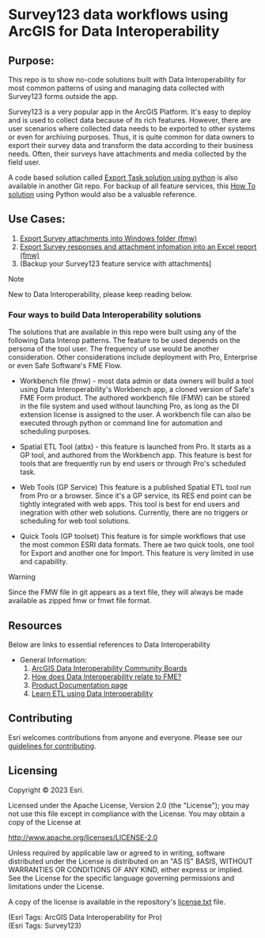 # Survey123 data workflows using ArcGIS for Data Interoperability

## Purpose:

This repo is to show no-code solutions built with Data Interoperability for most common patterns of using and managing data collected with Survey123 forms outside the app. <br/>

Survey123 is a very popular app in the ArcGIS Platform. It's easy to deploy and is used to collect data because of its rich features. However, there are user scenarios where collected data needs to be exported to other systems or even for archiving purposes. Thus, it is quite common for data owners to export their survey data and transform the data  according to their business needs. Often, their surveys have attachments and media collected by the field user. <br/>

A code based solution called [Export Task solution using python](https://github.com/Esri/Survey123-tools/blob/main/Export_survey_data_with_attachments/README.md) is also available in another Git repo.  For backup of all feature services, this [How To solution](https://support.esri.com/en-us/knowledge-base/how-to-back-up-hosted-content-by-looping-through-and-do-000022524) using Python would also be a valuable reference. 


## Use Cases:
1. [Export Survey attachments into Windows folder (fmw)](/Use%20case%201%20-%20Export%20survey%20attachment%20to%20windows%20folder(Workbench)/README.md)<br/>
2. [Export Survey responses and attachment infomation into an Excel report (fmw)](/Use%20case%202%20-%20Export%20survey%20responses%20to%20Excel%20report%20(Workbench)/README.md) <br/>
3. (Backup your Survey123 feature service with attachments]


> [!NOTE]
> New to Data Interoperability, please keep reading below.

### Four ways to build Data Interoperability solutions

The solutions that are available in this repo were built using any of the following Data Interop patterns. The feature to be used  depends on the persona of the tool user. The frequency of use would be another consideration. Other considerations include deployment with Pro, Enterprise or even Safe Software's FME Flow. 

* Workbench file (fmw) - most data admin or data owners will build a tool using Data Interoperability's Workbench app, a cloned version of Safe's FME Form product. The authored workbench file (FMW) can be stored in the file system and used without launching Pro, as long as the DI extension license is assigned to the user. A workbench file can also be executed through python or command line for automation and scheduling purposes.

* Spatial ETL Tool (atbx) - this feature is launched from Pro. It starts as a GP tool, and authored from the Workbench app. This feature is best for tools that are frequently run by end users or through Pro's scheduled task.

* Web Tools (GP Service) This feature is a published Spatial ETL tool run from Pro or a browser. Since it's a GP service, its RES end point can be tightly integrated with web apps. This tool is best for end users and inegration with other web solutions. Currently, there are no triggers or scheduling for web tool solutions.

* Quick Tools (GP toolset) This feature is for simple workflows that use the most common ESRI data formats.  There ae two quick tools, one tool for Export and another one for Import.  This feature is very limited in use and capability.


> [!WARNING] 
> Since the FMW file in git appears as a text file, they will always be made available as zipped fmw or fmwt file format.  

## Resources

Below are links to essential references to Data Interoperability

* General Information:<br/>
    1. [ArcGIS Data Interoperability Community Boards](https://community.esri.com/t5/arcgis-data-interoperability/ct-p/arcgis-data-interoperability)<br/>
    2. [How does Data Interoperability relate to FME?](https://community.esri.com/t5/arcgis-data-interoperability-blog/how-does-data-interoperability-relate-to-fme/ba-p/1196068)<br/>
    3. [Product Documentation page](https://pro.arcgis.com/en/pro-app/latest/help/data/data-interoperability/what-is-the-data-interoperability-extension.htm)<br/>
    4. [Learn ETL using Data Interoperability](https://learn.arcgis.com/en/paths/integrate-data-and-apps-without-coding-using-arcgis-data-interoperability/)<br/>

## Contributing

Esri welcomes contributions from anyone and everyone. Please see our [guidelines for contributing](https://github.com/esri/contributing).

## Licensing
Copyright © 2023 Esri.

Licensed under the Apache License, Version 2.0 (the "License");
you may not use this file except in compliance with the License.
You may obtain a copy of the License at

   http://www.apache.org/licenses/LICENSE-2.0

Unless required by applicable law or agreed to in writing, software
distributed under the License is distributed on an "AS IS" BASIS,
WITHOUT WARRANTIES OR CONDITIONS OF ANY KIND, either express or implied.
See the License for the specific language governing permissions and
limitations under the License.

A copy of the license is available in the repository's [license.txt](https://github.com/salvaleonrp/di-data-driven-electric-utility-export-subnetwork/blob/main/license.txt) file.

(Esri Tags: ArcGIS Data Interoperability for Pro)<br/>
(Esri Tags: Survey123)
